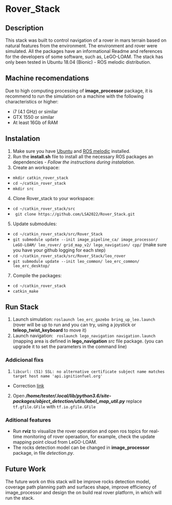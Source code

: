 # Rover_Stack

## Description
This stack was built to control navigation of a rover in mars terrain based on natural features from the environment. The environment and rover were simulated. 
All the packages have an informational Readme and references for the developers of some software, such as, LeGO-LOAM.
The stack has only been tested in Ubuntu 18.04 (Bionic) - ROS melodic distribution.

## Machine recomendations
Due to high computing processing of **image_processor** package, it is recommend to run the simulation on a machine with the following characteristics or higher:
- i7 (4.1 GHz) or similar
- GTX 1550 or similar
- At least 16Gb of RAM

## Instalation
1. Make sure you have [Ubuntu](https://ubuntu.com/download/alternative-downloads) and [ROS melodic](http://wiki.ros.org/melodic/Installation/Ubuntu#Installation) installed.
2. Run the **install.sh** file to install all the necessary ROS packages an dependencies - _Follow the instructions during instalation_.
3. Create an workspace: 
- ``` mkdir catkin_rover_stack ```
- ``` cd ~/catkin_rover_stack ```
- ``` mkdir src ```
4. Clone Rover_stack to your workspace:
 - ``` cd ~/catkin_rover_stack/src ```
 - ``` git clone https://github.com/LSA2022/Rover_Stack.git```
5. Update submodules: 
 - ``` cd ~/catkin_rover_stack/src/Rover_Stack ```
 - ``` git submodule update --init image_pipeline_ca/ image_processor/ LeGO-LOAM/ leo_rover/ grid_map_v2/ lego_navigation/ cpp/ ``` (make sure you have your github logging for each step)  
 - ``` cd ~/catkin_rover_stack/src/Rover_Stack/leo_rover ```
 - ``` git submodule update --init leo_common/ leo_erc_common/ leo_erc_desktop/ ```
7. Compile the packages:
 - ``` cd ~/catkin_rover_stack ```
 - ``` catkin_make ```

## Run Stack
1. Launch simulation: ``` roslaunch leo_erc_gazebo bring_up_leo.launch ``` (rover will be up to run and you can try, using a joystick or **teleop_twist_keyboard** to move it)
2. Launch navigation: ``` roslaunch lego_navigation navigation.launch``` (mapping area is defined in **lego_navigation** _src_ file package. (you can upgrade it to set the parameters in the command line)

### Addicional fixs
1. ``` libcurl: (51) SSL: no alternative certificate subject name matches target host name 'api.ignitionfuel.org' ```
- Correction [link](https://varhowto.com/how-to-fix-libcurl-51-ssl-no-alternative-certificate-subject-name-matches-target-host-name-api-ignitionfuel-org-gazebo-ubuntu-ros-melodic/)
2. Open **_/home/tester/.local/lib/python3.6/site-packages/object_detection/utils/label_map_util.py_** replace ``` tf.gfile.GFile ``` with ``` tf.io.gfile.GFile ```

### Aditional features
- Run **rviz** to visualize the rover operation and open ros topics for real-time monitoring of rover operaation, for example, check the update mapping point cloud from LeGO-LOAM.
- The rocks detection model can be changed in **image_processor** package, in file _detection.py_.

## Future Work
The future work on this stack will be improve rocks detection model, coverage path planning path and surfaces shape, improve efficiency of image_processor and design the on build real rover platform, in which will run the stack.
